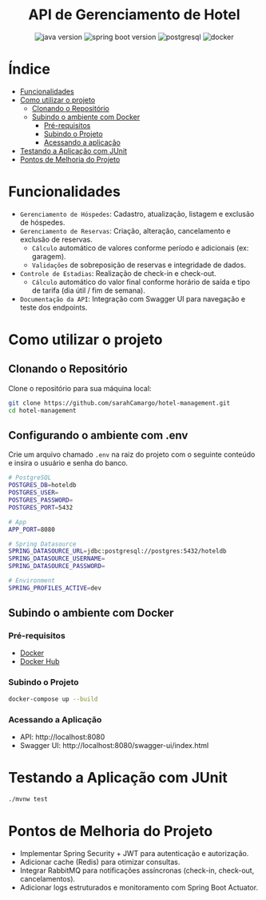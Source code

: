 <h1 align="center"> API de Gerenciamento de Hotel </h1>

<p align="center">
  <img src="https://img.shields.io/badge/java-21-blue" alt="java version" />
  <img src="https://img.shields.io/badge/spring--boot-3.5.7-brightgreen" alt="spring boot version"/>
  <img src="https://img.shields.io/badge/postgresql-16-blue" alt="postgresql" />
  <img src="https://img.shields.io/badge/docker-ready-informational" alt="docker"/>
</p>

# Índice 

* [Funcionalidades](#funcionalidades)
* [Como utilizar o projeto](#como-utilizar-o-projeto)
  * [Clonando o Repositório](#clonando-o-repositório)
  * [Subindo o ambiente com Docker](#subindo-o-ambiente-com-docker)
    * [Pré-requisitos](#pré-requisitos)
    * [Subindo o Projeto](#subindo-o-projeto)
    * [Acessando a aplicação](#acessando-a-aplicação)
* [Testando a Aplicação com JUnit](#testando-a-aplicação-com-junit)
* [Pontos de Melhoria do Projeto](#pontos-de-melhoria-do-projeto)

# Funcionalidades

- `Gerenciamento de Hóspedes`: Cadastro, atualização, listagem e exclusão de hóspedes.
- `Gerenciamento de Reservas`: Criação, alteração, cancelamento e exclusão de reservas.
  - `Cálculo` automático de valores conforme período e adicionais (ex: garagem).
  - `Validações` de sobreposição de reservas e integridade de dados.
- `Controle de Estadias`: Realização de check-in e check-out.
  - `Cálculo` automático do valor final conforme horário de saída e tipo de tarifa (dia útil / fim de semana).
- `Documentação da API`: Integração com Swagger UI para navegação e teste dos endpoints.

# Como utilizar o projeto

## Clonando o Repositório

Clone o repositório para sua máquina local:

```bash
git clone https://github.com/sarahCamargo/hotel-management.git
cd hotel-management
```

## Configurando o ambiente com .env

Crie um arquivo chamado `.env` na raiz do projeto com o seguinte conteúdo e insira o usuário e senha do banco.

```bash
# PostgreSQL
POSTGRES_DB=hoteldb
POSTGRES_USER=
POSTGRES_PASSWORD=
POSTGRES_PORT=5432

# App
APP_PORT=8080

# Spring Datasource
SPRING_DATASOURCE_URL=jdbc:postgresql://postgres:5432/hoteldb
SPRING_DATASOURCE_USERNAME=
SPRING_DATASOURCE_PASSWORD=

# Environment
SPRING_PROFILES_ACTIVE=dev

```

## Subindo o ambiente com Docker

### Pré-requisitos

- [Docker](https://www.docker.com/)
- [Docker Hub](https://hub.docker.com/r/scdecamargo/hotel-management-api/tags)

### Subindo o Projeto
```bash
docker-compose up --build
```

### Acessando a Aplicação
- API: http://localhost:8080
- Swagger UI: http://localhost:8080/swagger-ui/index.html


# Testando a Aplicação com JUnit
```bash
./mvnw test
```

# Pontos de Melhoria do Projeto

- Implementar Spring Security + JWT para autenticação e autorização.
- Adicionar cache (Redis) para otimizar consultas.
- Integrar RabbitMQ para notificações assíncronas (check-in, check-out, cancelamentos).
- Adicionar logs estruturados e monitoramento com Spring Boot Actuator.
